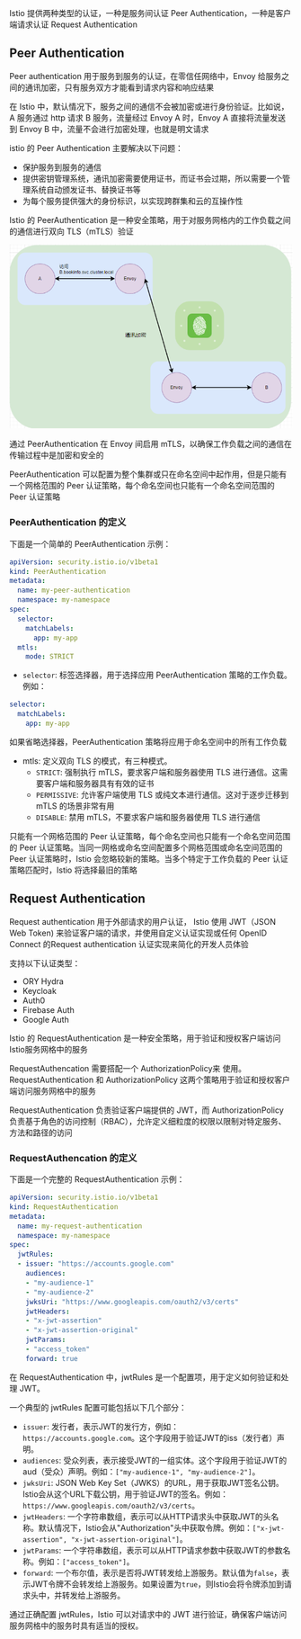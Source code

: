 Istio 提供两种类型的认证，一种是服务间认证 Peer Authentication，一种是客户端请求认证 Request Authentication

## Peer Authentication

Peer authentication 用于服务到服务的认证，在零信任网络中，Envoy 给服务之间的通讯加密，只有服务双方才能看到请求内容和响应结果

在 Istio 中，默认情况下，服务之间的通信不会被加密或进行身份验证。比如说， A 服务通过 http 请求 B 服务，流量经过 Envoy A 时，Envoy A 直接将流量发送到 Envoy B 中，流量不会进行加密处理，也就是明文请求

istio 的 Peer Authentication 主要解决以下问题：

- 保护服务到服务的通信
- 提供密钥管理系统，通讯加密需要使用证书，而证书会过期，所以需要一个管理系统自动颁发证书、替换证书等
- 为每个服务提供强大的身份标识，以实现跨群集和云的互操作性

Istio 的 PeerAuthentication 是一种安全策略，用于对服务网格内的工作负载之间的通信进行双向 TLS（mTLS）验证

![image-20230527090410894](.assets/istio认证/image-20230527090410894.png)

通过 PeerAuthentication 在 Envoy 间启用 mTLS，以确保工作负载之间的通信在传输过程中是加密和安全的

PeerAuthentication 可以配置为整个集群或只在命名空间中起作用，但是只能有一个网格范围的 Peer 认证策略，每个命名空间也只能有一个命名空间范围的 Peer 认证策略

###  PeerAuthentication 的定义

下面是一个简单的 PeerAuthentication 示例：

```yaml
apiVersion: security.istio.io/v1beta1  
kind: PeerAuthentication  
metadata:  
  name: my-peer-authentication  
  namespace: my-namespace  
spec:  
  selector:  
    matchLabels:  
      app: my-app  
  mtls:  
    mode: STRICT
```

- `selector`: 标签选择器，用于选择应用 PeerAuthentication 策略的工作负载。例如：

```yaml
selector:  
  matchLabels:  
    app: my-app
```

如果省略选择器，PeerAuthentication 策略将应用于命名空间中的所有工作负载

- mtls: 定义双向 TLS 的模式，有三种模式。
  - `STRICT`: 强制执行 mTLS，要求客户端和服务器使用 TLS 进行通信。这需要客户端和服务器具有有效的证书
  - `PERMISSIVE`: 允许客户端使用 TLS 或纯文本进行通信。这对于逐步迁移到 mTLS 的场景非常有用
  - `DISABLE`: 禁用 mTLS，不要求客户端和服务器使用 TLS 进行通信

只能有一个网格范围的 Peer 认证策略，每个命名空间也只能有一个命名空间范围的 Peer 认证策略。当同一网格或命名空间配置多个网格范围或命名空间范围的 Peer 认证策略时，Istio 会忽略较新的策略。当多个特定于工作负载的 Peer 认证策略匹配时，Istio 将选择最旧的策略

## Request Authentication

Request authentication 用于外部请求的用户认证， Istio 使用 JWT（JSON Web Token) 来验证客户端的请求，并使用自定义认证实现或任何 OpenID Connect 的Request authentication 认证实现来简化的开发人员体验

支持以下认证类型：

- ORY Hydra
- Keycloak
- Auth0
- Firebase Auth
- Google Auth

Istio 的 RequestAuthentication 是一种安全策略，用于验证和授权客户端访问Istio服务网格中的服务

RequestAuthencation 需要搭配一个 AuthorizationPolicy来 使用。RequestAuthentication 和 AuthorizationPolicy 这两个策略用于验证和授权客户端访问服务网格中的服务

RequestAuthentication 负责验证客户端提供的 JWT，而 AuthorizationPolicy 负责基于角色的访问控制（RBAC），允许定义细粒度的权限以限制对特定服务、方法和路径的访问

### RequestAuthencation 的定义

下面是一个完整的 RequestAuthentication 示例：

```yaml
apiVersion: security.istio.io/v1beta1  
kind: RequestAuthentication  
metadata:  
  name: my-request-authentication  
  namespace: my-namespace  
spec:  
  jwtRules:  
  - issuer: "https://accounts.google.com"  
    audiences:  
    - "my-audience-1"  
    - "my-audience-2"  
    jwksUri: "https://www.googleapis.com/oauth2/v3/certs"  
    jwtHeaders:  
    - "x-jwt-assertion"  
    - "x-jwt-assertion-original"  
    jwtParams:  
    - "access_token"  
    forward: true
```

在 RequestAuthentication 中，jwtRules 是一个配置项，用于定义如何验证和处理 JWT。

一个典型的 jwtRules 配置可能包括以下几个部分：

- `issuer`: 发行者，表示JWT的发行方，例如：`https://accounts.google.com`。这个字段用于验证JWT的iss（发行者）声明。
- `audiences`: 受众列表，表示接受JWT的一组实体。这个字段用于验证JWT的aud（受众）声明。例如：`["my-audience-1", "my-audience-2"]`。
- `jwksUri`: JSON Web Key Set（JWKS）的URL，用于获取JWT签名公钥。Istio会从这个URL下载公钥，用于验证JWT的签名。例如：`https://www.googleapis.com/oauth2/v3/certs`。
- `jwtHeaders`: 一个字符串数组，表示可以从HTTP请求头中获取JWT的头名称。默认情况下，Istio会从"Authorization"头中获取令牌。例如：`["x-jwt-assertion", "x-jwt-assertion-original"]`。
- `jwtParams`: 一个字符串数组，表示可以从HTTP请求参数中获取JWT的参数名称。例如：`["access_token"]`。
- `forward`: 一个布尔值，表示是否将JWT转发给上游服务。默认值为`false`，表示JWT令牌不会转发给上游服务。如果设置为`true`，则Istio会将令牌添加到请求头中，并转发给上游服务。

通过正确配置 jwtRules，Istio 可以对请求中的 JWT 进行验证，确保客户端访问服务网格中的服务时具有适当的授权。